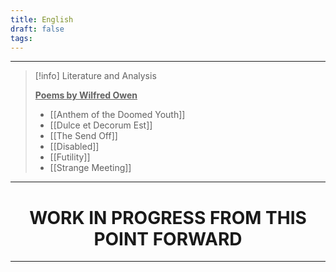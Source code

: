 ```yaml
---
title: English
draft: false
tags:
---
```

---

>[!info] Literature and Analysis
>
><u><strong>Poems by Wilfred Owen</strong></u>
>
> - [[Anthem of the Doomed Youth]]
> - [[Dulce et Decorum Est]]
> - [[The Send Off]]
> - [[Disabled]]
> - [[Futility]]
> - [[Strange Meeting]]
>


---

<h1 style="text-align:center">WORK IN PROGRESS FROM THIS POINT FORWARD</h1>

---




